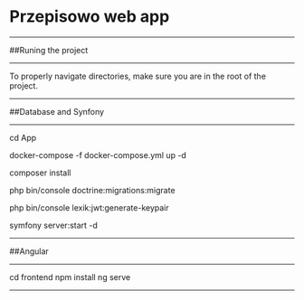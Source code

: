 # Przepisowo web app
***

##Runing the project 
***
To properly navigate directories, make sure you are in the root of the project.
***

##Database and Synfony
***
cd App

docker-compose -f docker-compose.yml up -d

composer install

php bin/console doctrine:migrations:migrate

php bin/console lexik:jwt:generate-keypair

symfony server:start -d
***

##Angular
***
cd frontend
npm install
ng serve
***

